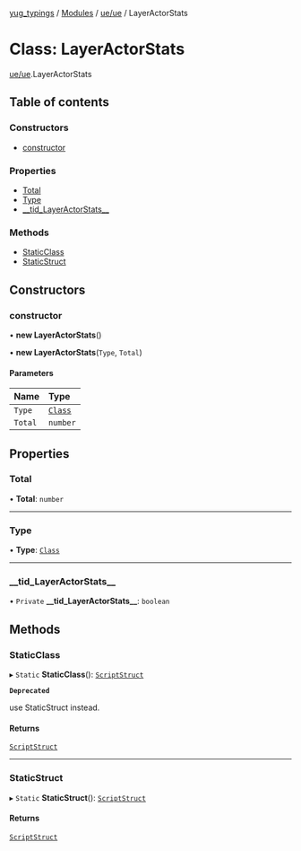 [yug_typings](../README.md) / [Modules](../modules.md) / [ue/ue](../modules/ue_ue.md) / LayerActorStats

# Class: LayerActorStats

[ue/ue](../modules/ue_ue.md).LayerActorStats

## Table of contents

### Constructors

- [constructor](ue_ue.LayerActorStats.md#constructor)

### Properties

- [Total](ue_ue.LayerActorStats.md#total)
- [Type](ue_ue.LayerActorStats.md#type)
- [\_\_tid\_LayerActorStats\_\_](ue_ue.LayerActorStats.md#__tid_layeractorstats__)

### Methods

- [StaticClass](ue_ue.LayerActorStats.md#staticclass)
- [StaticStruct](ue_ue.LayerActorStats.md#staticstruct)

## Constructors

### constructor

• **new LayerActorStats**()

• **new LayerActorStats**(`Type`, `Total`)

#### Parameters

| Name | Type |
| :------ | :------ |
| `Type` | [`Class`](ue_ue.Class.md) |
| `Total` | `number` |

## Properties

### Total

• **Total**: `number`

___

### Type

• **Type**: [`Class`](ue_ue.Class.md)

___

### \_\_tid\_LayerActorStats\_\_

• `Private` **\_\_tid\_LayerActorStats\_\_**: `boolean`

## Methods

### StaticClass

▸ `Static` **StaticClass**(): [`ScriptStruct`](ue_ue.ScriptStruct.md)

**`Deprecated`**

use StaticStruct instead.

#### Returns

[`ScriptStruct`](ue_ue.ScriptStruct.md)

___

### StaticStruct

▸ `Static` **StaticStruct**(): [`ScriptStruct`](ue_ue.ScriptStruct.md)

#### Returns

[`ScriptStruct`](ue_ue.ScriptStruct.md)
